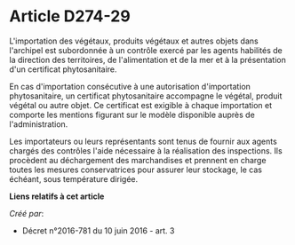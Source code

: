 # Article D274-29

L'importation des végétaux, produits végétaux et autres objets dans l'archipel est subordonnée à un contrôle exercé par les
agents habilités de la direction des territoires, de l'alimentation et de la mer et à la présentation d'un certificat
phytosanitaire.

En cas d'importation consécutive à une autorisation d'importation phytosanitaire, un certificat phytosanitaire accompagne le
végétal, produit végétal ou autre objet. Ce certificat est exigible à chaque importation et comporte les mentions figurant
sur le modèle disponible auprès de l'administration.

Les importateurs ou leurs représentants sont tenus de fournir aux agents chargés des contrôles l'aide nécessaire à la
réalisation des inspections. Ils procèdent au déchargement des marchandises et prennent en charge toutes les mesures
conservatrices pour assurer leur stockage, le cas échéant, sous température dirigée.

**Liens relatifs à cet article**

_Créé par_:

  - Décret n°2016-781 du 10 juin 2016 - art. 3
